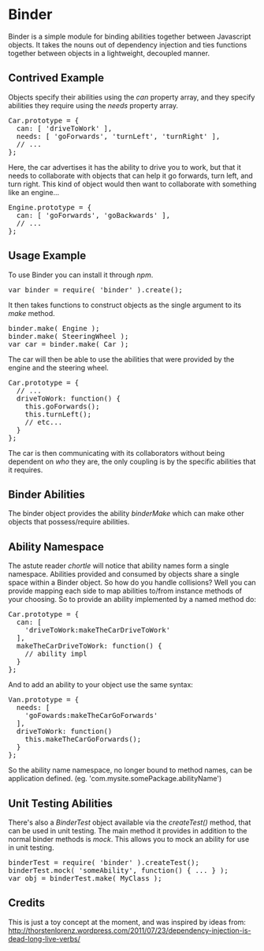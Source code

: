 
Binder
====

Binder is a simple module for binding abilities together between Javascript objects.  It takes the nouns out of dependency injection and ties functions together between objects in a lightweight, decoupled manner.

Contrived Example
----------------

Objects specify their abilities using the _can_ property array, and they specify abilities they require using the _needs_ property array.

<pre>
Car.prototype = {
  can: [ 'driveToWork' ],
  needs: [ 'goForwards', 'turnLeft', 'turnRight' ],
  // ...
};
</pre>

Here, the car advertises it has the ability to drive you to work, but that it needs to collaborate with objects that can help it go forwards, turn left, and turn right.  This kind of object would then want to collaborate with something like an engine...

<pre>
Engine.prototype = {
  can: [ 'goForwards', 'goBackwards' ],
  // ...
};
</pre>

Usage Example
-------------

To use Binder you can install it through _npm_.

<pre>
var binder = require( 'binder' ).create();
</pre>

It then takes functions to construct objects as the single argument to its _make_ method.

<pre>
binder.make( Engine );
binder.make( SteeringWheel );
var car = binder.make( Car );
</pre>

The car will then be able to use the abilities that were provided by the engine and the steering wheel.

<pre>
Car.prototype = {
  // ...
  driveToWork: function() {
    this.goForwards();
    this.turnLeft();
    // etc...
  }
};
</pre>

The car is then communicating with its collaborators without being dependent on _who_ they are, the only coupling is by the specific abilities that it requires.

Binder Abilities
----------------

The binder object provides the ability *binderMake* which can make other objects that possess/require abilities.

Ability Namespace
-----------------

The astute reader *chortle* will notice that ability names form a single namespace.  Abilities provided and consumed by objects share a single space within a Binder object.  So how do you handle collisions?  Well you can provide mapping each side to map abilities to/from instance methods of your choosing.  So to provide an ability implemented by a named method do:

<pre>
Car.prototype = {
  can: [
    'driveToWork:makeTheCarDriveToWork'
  ],
  makeTheCarDriveToWork: function() {
    // ability impl
  }
};
</pre>

And to add an ability to your object use the same syntax:

<pre>
Van.prototype = {
  needs: [
    'goFowards:makeTheCarGoForwards'
  ],
  driveToWork: function() 
    this.makeTheCarGoForwards();
  }
};
</pre>

So the ability name namespace, no longer bound to method names, can be application defined.  (eg. 'com.mysite.somePackage.abilityName')

Unit Testing Abilities
----------------------

There's also a *BinderTest* object available via the _createTest()_ method, that can be used in unit testing.  The main method it provides in addition to the normal binder methods is *mock*.  This allows you to mock an ability for use in unit testing.

<pre>
binderTest = require( 'binder' ).createTest();
binderTest.mock( 'someAbility', function() { ... } );
var obj = binderTest.make( MyClass );
</pre>

Credits
-------

This is just a toy concept at the moment, and was inspired by ideas from: http://thorstenlorenz.wordpress.com/2011/07/23/dependency-injection-is-dead-long-live-verbs/

